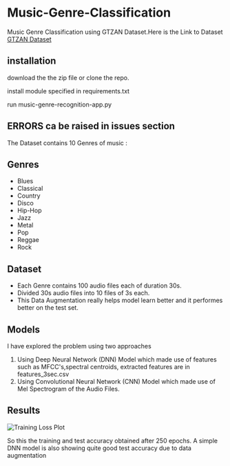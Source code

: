 # Music-Genre-Classification

Music Genre Classification using GTZAN Dataset.Here is the Link to Dataset [GTZAN Dataset](https://www.kaggle.com/andradaolteanu/gtzan-dataset-music-genre-classification)

## installation
download the the zip file or clone the repo.

install module specified in requirements.txt

run music-genre-recognition-app.py


## ERRORS ca be raised in issues section

The Dataset contains 10 Genres of music :
## Genres
* Blues
* Classical
* Country
* Disco
* Hip-Hop
* Jazz
* Metal
* Pop
* Reggae
* Rock
## Dataset
* Each Genre contains 100 audio files each of duration 30s.
* Divided 30s audio files into 10 files of 3s each.
* This Data Augmentation really helps model learn better and it performes better on the test set.

## Models
I have explored the problem using two approaches 
1) Using Deep Neural Network (DNN) Model which made use of features such as MFCC's,spectral centroids, extracted features are in features_3sec.csv
2) Using Convolutional Neural Network (CNN) Model which made use of Mel Spectrogram of the Audio Files.

## Results
![Training Loss Plot](https://github.com/KunalVaidya99/Music-Genre-Classification/blob/master/musicgenre.PNG)

So this the training and test accuracy obtained after 250 epochs.
A simple DNN model is also showing quite good test accuracy due to data augmentation
